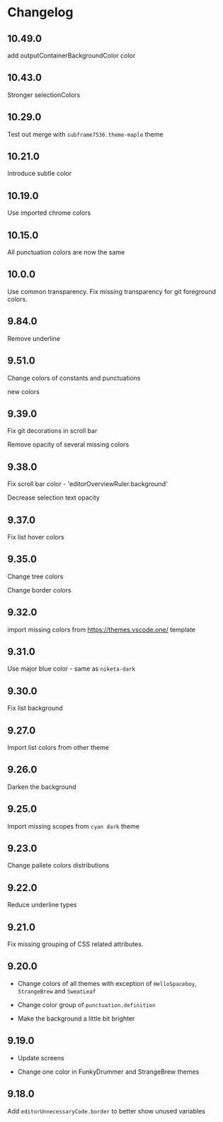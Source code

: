# Changelog

## 10.49.0

add outputContainerBackgroundColor color

## 10.43.0

Stronger selectionColors

## 10.29.0

Test out merge with `subframe7536.theme-maple` theme

## 10.21.0

Introduce subtle color

## 10.19.0

Use imported chrome colors

## 10.15.0

All punctuation colors are now the same

## 10.0.0

Use common transparency. Fix missing transparency for git foreground colors.

## 9.84.0

Remove underline

## 9.51.0

Change colors of constants and punctuations

new colors

## 9.39.0

Fix git decorations in scroll bar

Remove opacity of several missing colors

## 9.38.0

Fix scroll bar color - 'editorOverviewRuler.background'

Decrease selection text opacity

## 9.37.0

Fix list hover colors

## 9.35.0

Change tree colors

Change border colors

## 9.32.0

import missing colors from https://themes.vscode.one/ template

## 9.31.0

Use major blue color - same as `niketa-dark`

## 9.30.0

Fix list background

## 9.27.0

Import list colors from other theme

## 9.26.0

Darken the background

## 9.25.0

Import missing scopes from `cyan dark` theme

## 9.23.0

Change pallete colors distributions

## 9.22.0

Reduce underline types

## 9.21.0

Fix missing grouping of CSS related attributes.

## 9.20.0

- Change colors of all themes with exception of `HelloSpaceboy`, `StrangeBrew` and `SweatLeaf`

- Change color group of `punctuation.definition`

- Make the background a little bit brighter

## 9.19.0

- Update screens

- Change one color in FunkyDrummer and  StrangeBrew themes

## 9.18.0

Add `editorUnnecessaryCode.border` to better show unused variables

